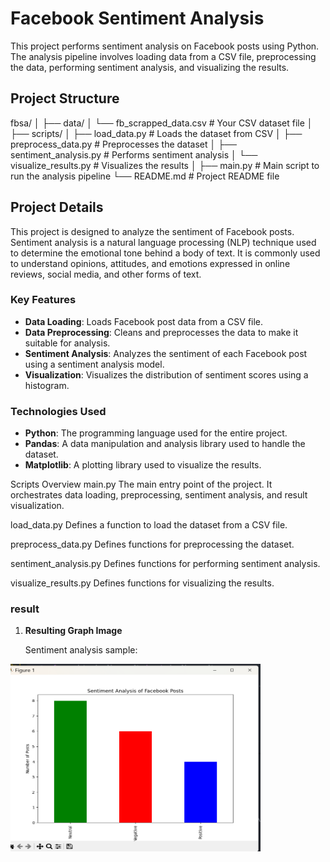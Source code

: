 # Facebook Sentiment Analysis

This project performs sentiment analysis on Facebook posts using Python. The analysis pipeline involves loading data from a CSV file, preprocessing the data, performing sentiment analysis, and visualizing the results.

## Project Structure

fbsa/
│
├── data/
│ └── fb_scrapped_data.csv # Your CSV dataset file
│
├── scripts/
│ ├── load_data.py # Loads the dataset from CSV
│ ├── preprocess_data.py # Preprocesses the dataset
│ ├── sentiment_analysis.py # Performs sentiment analysis
│ └── visualize_results.py # Visualizes the results
│
├── main.py # Main script to run the analysis pipeline
└── README.md # Project README file

## Project Details

This project is designed to analyze the sentiment of Facebook posts. Sentiment analysis is a natural language processing (NLP) technique used to determine the emotional tone behind a body of text. It is commonly used to understand opinions, attitudes, and emotions expressed in online reviews, social media, and other forms of text.

### Key Features

- **Data Loading**: Loads Facebook post data from a CSV file.
- **Data Preprocessing**: Cleans and preprocesses the data to make it suitable for analysis.
- **Sentiment Analysis**: Analyzes the sentiment of each Facebook post using a sentiment analysis model.
- **Visualization**: Visualizes the distribution of sentiment scores using a histogram.

### Technologies Used

- **Python**: The programming language used for the entire project.
- **Pandas**: A data manipulation and analysis library used to handle the dataset.
- **Matplotlib**: A plotting library used to visualize the results.

Scripts Overview
main.py
The main entry point of the project. It orchestrates data loading, preprocessing, sentiment analysis, and result visualization.

load_data.py
Defines a function to load the dataset from a CSV file.

preprocess_data.py
Defines functions for preprocessing the dataset.

sentiment_analysis.py
Defines functions for performing sentiment analysis.

visualize_results.py
Defines functions for visualizing the results.


### result 

1. **Resulting Graph Image**

   Sentiment analysis sample:

<img src="https://github.com/machphy/fb_sentiment_analysis/blob/main/IMG/Screenshot%202024-07-09%20095042.png?raw=true" width="400" height="300">


